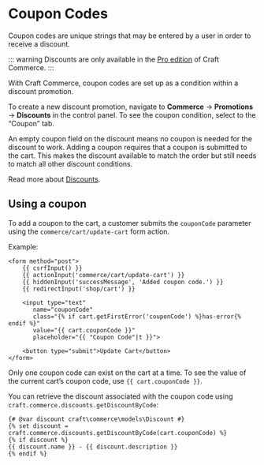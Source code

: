 # Coupon Codes

Coupon codes are unique strings that may be entered by a user in order to receive a discount.

::: warning
Discounts are only available in the [Pro edition](editions.md) of Craft Commerce.
:::

With Craft Commerce, coupon codes are set up as a condition within a discount promotion.

To create a new discount promotion, navigate to **Commerce** → **Promotions** → **Discounts** in the control panel. To see the coupon condition, select to the “Coupon” tab.

An empty coupon field on the discount means no coupon is needed for the discount to work. Adding a coupon requires that a coupon is submitted to the cart. This makes the discount available to match the order but still needs to match all other discount conditions.

Read more about [Discounts](discounts.md).

## Using a coupon

To add a coupon to the cart, a customer submits the `couponCode` parameter using the `commerce/cart/update-cart` form action.

Example:

```twig
<form method="post">
    {{ csrfInput() }}
    {{ actionInput('commerce/cart/update-cart') }}
    {{ hiddenInput('successMessage', 'Added coupon code.') }}
    {{ redirectInput('shop/cart') }}

    <input type="text"
       name="couponCode"
       class="{% if cart.getFirstError('couponCode') %}has-error{% endif %}"
       value="{{ cart.couponCode }}"
       placeholder="{{ "Coupon Code"|t }}">

    <button type="submit">Update Cart</button>
</form>
```

Only one coupon code can exist on the cart at a time. To see the value of the current cart’s coupon code, use `{{ cart.couponCode }}`.

You can retrieve the discount associated with the coupon code using `craft.commerce.discounts.getDiscountByCode`:

```twig
{# @var discount craft\commerce\models\Discount #}
{% set discount = craft.commerce.discounts.getDiscountByCode(cart.couponCode) %}
{% if discount %}
{{ discount.name }} - {{ discount.description }}
{% endif %}
```
